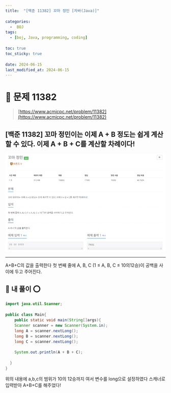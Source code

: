 ```yaml
---
title:  "[백준 11382] 꼬마 정민 [자바(Java)]"

categories:
  -  BOJ
tags:
  - [boj, Java, programming, coding]

toc: true
toc_sticky: true

date: 2024-06-15
last_modified_at: 2024-06-15
---
```


# 🚀 문제 11382

> [https://www.acmicpc.net/problem/11382](https://www.acmicpc.net/problem/11382)


## [백준 11382] 꼬마 정민이는 이제 A + B 정도는 쉽게 계산할 수 있다. 이제 A + B + C를 계산할 차례이다! 

![백준 11382](/assets/images/boj11382.png)

---

A+B+C의 값을 출력한다
첫 번째 줄에 A, B, C (1 ≤ A, B, C ≤ 10의12승)이 공백을 사이에 두고 주어진다.

## 🚀 내 풀이 ⭕

```java
import java.util.Scanner;

public class Main{
    public static void main(String[]args){
    Scanner scanner = new Scanner(System.in);
    long A = scanner.nextLong();
    long B = scanner.nextLong();
    long C = scanner.nextLong();
    
    System.out.println(A + B + C);
   
  }
}
```

위의 내용에 a,b,c의 범위가 10의 12승까지 여서 변수를 long으로 설정하였다
스캐너로 입력받아 A+B+C를 해주었다! 

